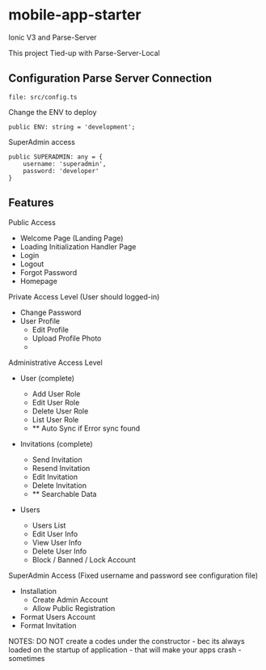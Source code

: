# mobile-app-starter
Ionic V3 and Parse-Server

This project Tied-up with Parse-Server-Local


## Configuration Parse Server Connection
```
file: src/config.ts
```

Change the ENV to deploy
```
public ENV: string = 'development';
```
SuperAdmin access
```
public SUPERADMIN: any = {
	username: 'superadmin',
	password: 'developer'
}
```

## Features
Public Access
* Welcome Page (Landing Page)
* Loading Initialization Handler Page
* Login
* Logout
* Forgot Password
* Homepage

Private Access Level (User should logged-in)
* Change Password
* User Profile
	- Edit Profile
	- Upload Profile Photo
 	- 

Administrative Access Level
* User  (complete)
	- Add User Role
	- Edit User Role
	- Delete User Role
	- List User Role
	- ** Auto Sync if Error sync found

* Invitations (complete)
	- Send Invitation
	- Resend Invitation
	- Edit Invitation
	- Delete Invitation
	- ** Searchable Data

* Users
	- Users List
	- Edit User Info
	- View User Info
	- Delete User Info
	- Block / Banned / Lock Account

SuperAdmin Access (Fixed username and password see configuration file)
* Installation
	- Create Admin Account
	- Allow Public Registration
* Format Users Account
* Format Invitation




NOTES:
DO NOT create a codes under the constructor - bec its always loaded on the startup of application - that will make your apps crash - sometimes


